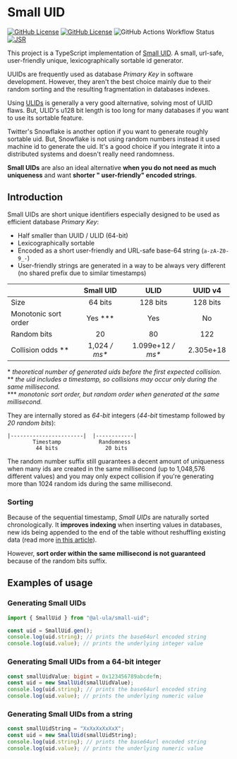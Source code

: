 # Small UID

[![GitHub License](https://img.shields.io/github/license/al-ula/small_uid)](https://github.com/al-ula/small_uid/typescript/blob/master/LICENSE-APACHE)
[![GitHub License](https://img.shields.io/badge/license-MIT-limegreen)](https://github.com/al-ula/small_uid/typescript/blob/master/LICENSE-MIT)
![GitHub Actions Workflow Status](https://img.shields.io/github/actions/workflow/status/al-ula/small_uid/deno.yml?branch=master)
[![JSR](https://jsr.io/badges/@al-ula/small-uid)](https://jsr.io/@al-ula/small-uid)
<!-- [![Coverage Status](https://coveralls.io/repos/github/al-ula/small_uid-ts/badge.svg?branch=master)](https://coveralls.io/github/al-ula/small_uid-ts?branch=master) -->

This project is a TypeScript implementation of
[Small UID](https://github.com/al-ula/small_uid). A small, url-safe,
user-friendly unique, lexicographically sortable id generator.

UUIDs are frequently used as database _Primary Key_ in software development.
However, they aren't the best choice mainly due to their random sorting and the
resulting fragmentation in databases indexes.

Using [ULIDs](https://github.com/ulid/spec) is generally a very good
alternative, solving most of UUID flaws. But, ULID's u128 bit length is too long
for many databases if you want to use its sortable feature.

Twitter's Snowflake is another option if you want to generate roughly sortable
uid. But, Snowflake is not using random numbers instead it used machine id to
generate the uid. It's a good choice if you integrate it into a distributed
systems and doesn't really need randomness.

**Small UIDs** are also an ideal alternative **when you do not need as much
uniqueness** and want **shorter " user-friendly" encoded strings**.

## Introduction

Small UIDs are short unique identifiers especially designed to be used as
efficient database _Primary Key_:

- Half smaller than UUID / ULID (64-bit)
- Lexicographically sortable
- Encoded as a short user-friendly and URL-safe base-64 string (`a-zA-Z0-9_-`)
- User-friendly strings are generated in a way to be always very different (no
  shared prefix due to similar timestamps)

|                           |      Small UID      |         ULID          |  UUID v4  |
| ------------------------- | :-----------------: | :-------------------: | :-------: |
| Size                      |       64 bits       |       128 bits        | 128 bits  |
| Monotonic sort order      | Yes &ast;&ast;&ast; |          Yes          |    No     |
| Random bits               |         20          |          80           |    122    |
| Collision odds &ast;&ast; |  1,024 _/ ms&ast;_  | 1.099e+12 _/ ms&ast;_ | 2.305e+18 |

&ast; _theoretical number of generated uids before the first expected
collision._\
&ast;&ast; _the uid includes a timestamp, so collisions may occur only during
the same millisecond._\
&ast;&ast;&ast; _monotonic sort order, but random order when generated at the
same millisecond._

They are internally stored as _64-bit_ integers (_44-bit_ timestamp followed by
_20 random bits_):

    |-----------------------|  |------------|
            Timestamp            Randomness
             44 bits               20 bits

The random number suffix still guarantees a decent amount of uniqueness when
many ids are created in the same millisecond (up to 1,048,576 different values)
and you may only expect collision if you're generating more than 1024 random ids
during the same millisecond.

### Sorting

Because of the sequential timestamp, _Small UIDs_ are naturally sorted
chronologically. It **improves indexing** when inserting values in databases,
new ids being appended to the end of the table without reshuffling existing data
(read more
[in this article](https://www.codeproject.com/Articles/388157/GUIDs-as-fast-primary-keys-under-multiple-database)).

However, **sort order within the same millisecond is not guaranteed** because of
the random bits suffix.

## Examples of usage

### Generating Small UIDs

```typescript
import { SmallUid } from "@al-ula/small-uid";

const uid = SmallUid.gen();
console.log(uid.string); // prints the base64url encoded string
console.log(uid.value); // prints the underlying integer value
```

### Generating Small UIDs from a 64-bit integer

```typescript
const smallUidValue: bigint = 0x123456789abcdefn;
const uid = new SmallUid(smallUidValue);
console.log(uid.string); // prints the base64url encoded string
console.log(uid.value); // prints the underlying numeric value
```

### Generating Small UIDs from a string

```typescript
const smallUidString = "XxXxXxXxXxX";
const uid = new SmallUid(smallUidString);
console.log(uid.string); // prints the base64url encoded string
console.log(uid.value); // prints the underlying numeric value
```
